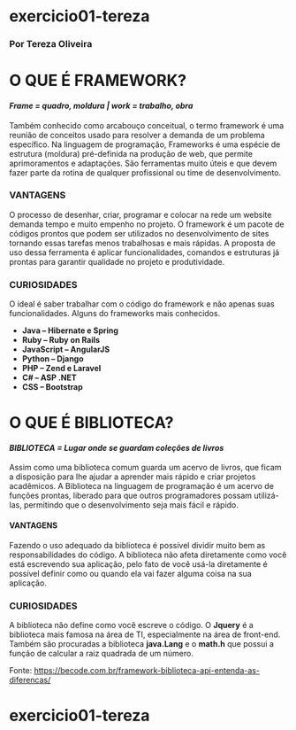 # exercicio01-tereza

### Por Tereza Oliveira

# **O QUE É FRAMEWORK?**

#### _Frame = quadro, moldura | work =  trabalho, obra_

Também conhecido como arcabouço conceitual, o termo framework é uma reunião de conceitos usado para resolver a demanda de um problema específico. Na linguagem de programação, Frameworks é uma espécie de estrutura (moldura) pré-definida na produção de web, que permite aprimoramentos e adaptações. São ferramentas muito úteis e que devem fazer parte da rotina de qualquer profissional ou time de desenvolvimento. 


### VANTAGENS 

O processo de desenhar, criar, programar e colocar na rede um website demanda tempo e muito empenho no projeto. O framework é um pacote de códigos prontos que podem ser utilizados no desenvolvimento de sites tornando essas tarefas menos trabalhosas e mais rápidas. A proposta de uso dessa ferramenta é aplicar funcionalidades, comandos e estruturas já prontas para garantir qualidade no projeto e produtividade. 


### CURIOSIDADES 

O ideal é saber trabalhar com o código do framework e não apenas suas funcionalidades. Alguns do frameworks mais conhecidos. 

* **Java – Hibernate e Spring**
* **Ruby – Ruby on Rails**
* **JavaScript – AngularJS**
* **Python – Django**
* **PHP – Zend e Laravel**
* **C# – ASP .NET**
* **CSS – Bootstrap**


# **O QUE É BIBLIOTECA?** 

#### _BIBLIOTECA = Lugar onde se guardam coleções de livros_

Assim como uma biblioteca comum guarda um acervo de livros, que ficam a disposição para lhe ajudar a aprender mais rápido e criar projetos acadêmicos. A Biblioteca na linguagem de programação é um acervo de funções prontas, liberado para  que  outros programadores possam  utilizá-las, permitindo que o desenvolvimento seja mais fácil e rápido. 

#### VANTAGENS 

Fazendo o uso adequado da biblioteca é possível dividir muito bem as responsabilidades do código. A biblioteca não afeta diretamente como você está escrevendo sua aplicação, pelo fato de você usá-la diretamente é possível definir como ou quando ela vai fazer alguma coisa na sua aplicação.

### CURIOSIDADES 

A biblioteca não define como você escreve o código. O **Jquery** é a biblioteca mais famosa na área de TI, especialmente na área de front-end. Também são procuradas a biblioteca **java.Lang** e o **math.h** que possui a função de calcular a raiz quadrada de um número.



Fonte: <https://becode.com.br/framework-biblioteca-api-entenda-as-diferencas/>

# exercicio01-tereza
